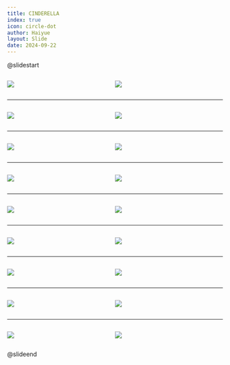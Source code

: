 ```yaml
---
title: CINDERELLA
index: true
icon: circle-dot
author: Haiyue
layout: Slide
date: 2024-09-22
---
```

 
@slidestart

<div style="display:flex">
<div style="flex:1">

![](https://raw.githubusercontent.com/yclord/reading/refs/heads/master/english/Level-N/CINDERELLA/001.webp)
</div>
<div style="flex:1">

![](https://raw.githubusercontent.com/yclord/reading/refs/heads/master/english/Level-N/CINDERELLA/002.webp)
</div>
</div>

---

<div style="display:flex">
<div style="flex:1">

![](https://raw.githubusercontent.com/yclord/reading/refs/heads/master/english/Level-N/CINDERELLA/003.webp)
</div>
<div style="flex:1">

![](https://raw.githubusercontent.com/yclord/reading/refs/heads/master/english/Level-N/CINDERELLA/004.webp)
</div>
</div>

---

<div style="display:flex">
<div style="flex:1">

![](https://raw.githubusercontent.com/yclord/reading/refs/heads/master/english/Level-N/CINDERELLA/005.webp)
</div>
<div style="flex:1">

![](https://raw.githubusercontent.com/yclord/reading/refs/heads/master/english/Level-N/CINDERELLA/006.webp)
</div>
</div>

---

<div style="display:flex">
<div style="flex:1">

![](https://raw.githubusercontent.com/yclord/reading/refs/heads/master/english/Level-N/CINDERELLA/007.webp)
</div>
<div style="flex:1">

![](https://raw.githubusercontent.com/yclord/reading/refs/heads/master/english/Level-N/CINDERELLA/008.webp)
</div>
</div>

---

<div style="display:flex">
<div style="flex:1">

![](https://raw.githubusercontent.com/yclord/reading/refs/heads/master/english/Level-N/CINDERELLA/009.webp)
</div>
<div style="flex:1">

![](https://raw.githubusercontent.com/yclord/reading/refs/heads/master/english/Level-N/CINDERELLA/010.webp)
</div>
</div>

---

<div style="display:flex">
<div style="flex:1">

![](https://raw.githubusercontent.com/yclord/reading/refs/heads/master/english/Level-N/CINDERELLA/011.webp)
</div>
<div style="flex:1">

![](https://raw.githubusercontent.com/yclord/reading/refs/heads/master/english/Level-N/CINDERELLA/012.webp)
</div>
</div>

---

<div style="display:flex">
<div style="flex:1">

![](https://raw.githubusercontent.com/yclord/reading/refs/heads/master/english/Level-N/CINDERELLA/013.webp)
</div>
<div style="flex:1">

![](https://raw.githubusercontent.com/yclord/reading/refs/heads/master/english/Level-N/CINDERELLA/014.webp)
</div>
</div>

---

<div style="display:flex">
<div style="flex:1">

![](https://raw.githubusercontent.com/yclord/reading/refs/heads/master/english/Level-N/CINDERELLA/015.webp)
</div>
<div style="flex:1">

![](https://raw.githubusercontent.com/yclord/reading/refs/heads/master/english/Level-N/CINDERELLA/016.webp)
</div>
</div>

---

<div style="display:flex">
<div style="flex:1">

![](https://raw.githubusercontent.com/yclord/reading/refs/heads/master/english/Level-N/CINDERELLA/017.webp)
</div>
<div style="flex:1">

![](https://raw.githubusercontent.com/yclord/reading/refs/heads/master/english/Level-N/CINDERELLA/018.webp)
</div>
</div>

@slideend